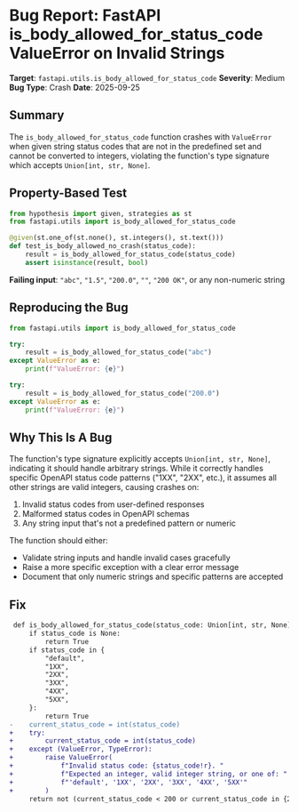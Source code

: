 # Bug Report: FastAPI is_body_allowed_for_status_code ValueError on Invalid Strings

**Target**: `fastapi.utils.is_body_allowed_for_status_code`
**Severity**: Medium
**Bug Type**: Crash
**Date**: 2025-09-25

## Summary

The `is_body_allowed_for_status_code` function crashes with `ValueError` when given string status codes that are not in the predefined set and cannot be converted to integers, violating the function's type signature which accepts `Union[int, str, None]`.

## Property-Based Test

```python
from hypothesis import given, strategies as st
from fastapi.utils import is_body_allowed_for_status_code

@given(st.one_of(st.none(), st.integers(), st.text()))
def test_is_body_allowed_no_crash(status_code):
    result = is_body_allowed_for_status_code(status_code)
    assert isinstance(result, bool)
```

**Failing input**: `"abc"`, `"1.5"`, `"200.0"`, `""`, `"200 OK"`, or any non-numeric string

## Reproducing the Bug

```python
from fastapi.utils import is_body_allowed_for_status_code

try:
    result = is_body_allowed_for_status_code("abc")
except ValueError as e:
    print(f"ValueError: {e}")

try:
    result = is_body_allowed_for_status_code("200.0")
except ValueError as e:
    print(f"ValueError: {e}")
```

## Why This Is A Bug

The function's type signature explicitly accepts `Union[int, str, None]`, indicating it should handle arbitrary strings. While it correctly handles specific OpenAPI status code patterns ("1XX", "2XX", etc.), it assumes all other strings are valid integers, causing crashes on:

1. Invalid status codes from user-defined responses
2. Malformed status codes in OpenAPI schemas
3. Any string input that's not a predefined pattern or numeric

The function should either:
- Validate string inputs and handle invalid cases gracefully
- Raise a more specific exception with a clear error message
- Document that only numeric strings and specific patterns are accepted

## Fix

```diff
 def is_body_allowed_for_status_code(status_code: Union[int, str, None]) -> bool:
     if status_code is None:
         return True
     if status_code in {
         "default",
         "1XX",
         "2XX",
         "3XX",
         "4XX",
         "5XX",
     }:
         return True
-    current_status_code = int(status_code)
+    try:
+        current_status_code = int(status_code)
+    except (ValueError, TypeError):
+        raise ValueError(
+            f"Invalid status code: {status_code!r}. "
+            f"Expected an integer, valid integer string, or one of: "
+            f"'default', '1XX', '2XX', '3XX', '4XX', '5XX'"
+        )
     return not (current_status_code < 200 or current_status_code in {204, 205, 304})
```